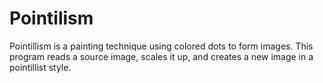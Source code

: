 # Pointilism
Pointillism is a painting technique using colored dots to form images. This program reads a source image, scales it up, and creates a new image in a pointillist style.
